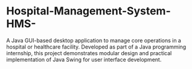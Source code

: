 # Hospital-Management-System-HMS-
A Java GUI-based desktop application to manage core operations in a hospital or healthcare facility. Developed as part of a Java programming internship, this project demonstrates modular design and practical implementation of Java Swing for user interface development.
